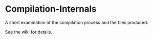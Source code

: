 # Compilation-Internals
A short examination of the compilation process and the files produced.

See the wiki for details.
